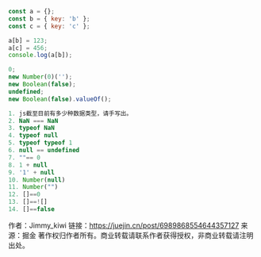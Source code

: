 <!--
 * @Author: your name
 * @Date: 2021-07-29 13:55:57
 * @LastEditTime: 2021-07-29 14:12:19
 * @LastEditors: Please set LastEditors
 * @Description: In User Settings Edit
 * @FilePath: /droplets/source/_posts/JavaScript/questions.md
-->

```js
const a = {};
const b = { key: 'b' };
const c = { key: 'c' };

a[b] = 123;
a[c] = 456;
console.log(a[b]);
```

```js
0;
new Number(0)('');
new Boolean(false);
undefined;
new Boolean(false).valueOf();
```

```js
1. js截至目前有多少种数据类型，请手写出。
2. NaN === NaN
3. typeof NaN
4. typeof null
5. typeof typeof 1
6. null == undefined
7. ""== 0
8. 1 + null
9. '1' + null
10. Number(null)
11. Number("")
12. []==0
13. []==![]
14. []==false
```

作者：Jimmy_kiwi
链接：https://juejin.cn/post/6989868554644357127
来源：掘金
著作权归作者所有。商业转载请联系作者获得授权，非商业转载请注明出处。
